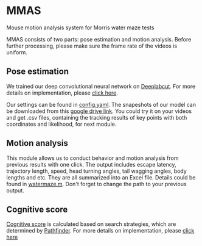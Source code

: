 # MMAS
Mouse motion analysis system for Morris water maze tests

MMAS consists of two parts: pose estimation and motion analysis. 
Before further processing, please make sure the frame rate of the videos is uniform.

## Pose estimation
We trained our deep convolutional neural network on [Deeplabcut](https://www.nature.com/articles/s41593-018-0209-y). For more details on implementation, please [click here](https://github.com/DeepLabCut/DeepLabCut). 

Our settings can be found in [config.yaml](MMAS/config.yaml).
The snapeshots of our model can be downloaded from this [google drive link](https://drive.google.com/drive/folders/11-P8tfpumooU8yvgD4gXxcatPxpJPDif?usp=drive_link).
You could try it on your videos and get .csv files, containing the tracking results of key points with both coordinates and likelihood, for next module.

## Motion analysis
This module allows us to conduct behavior and motion analysis from previous results with one click. The output includes escape latency, trajectory length, speed, head turning angles, tail wagging angles, body lengths and etc. They are all summarized into an Excel file. Details could be found in [watermaze.m](MMAS/watermaze.m). Don't forget to change the path to your previous output.

## Cognitive score
[Cognitive score](https://www.nature.com/articles/s41598-022-09270-1) is calculated based on search strategies, which are determined by [Pathfinder](https://f1000research.com/articles/8-1521/v2). For more details on implementation, please [click here](https://github.com/MatthewBCooke/Pathfinder)
